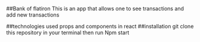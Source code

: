 ##Bank of flatiron 
This is an app that allows one to see transactions and add new transactions 

##technologies used
props and components in react 
##installation
git clone this repository in your terminal then run Npm start
